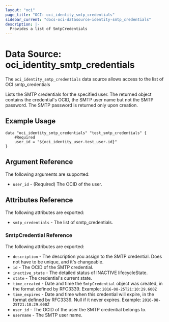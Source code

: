 ```yaml
---
layout: "oci"
page_title: "OCI: oci_identity_smtp_credentials"
sidebar_current: "docs-oci-datasource-identity-smtp_credentials"
description: |-
  Provides a list of SmtpCredentials
---
```


# Data Source: oci_identity_smtp_credentials
The `oci_identity_smtp_credentials` data source allows access to the list of OCI smtp_credentials

Lists the SMTP credentials for the specified user. The returned object contains the credential's OCID, 
the SMTP user name but not the SMTP password. The SMTP password is returned only upon creation.


## Example Usage

```hcl
data "oci_identity_smtp_credentials" "test_smtp_credentials" {
	#Required
	user_id = "${oci_identity_user.test_user.id}"
}
```

## Argument Reference

The following arguments are supported:

* `user_id` - (Required) The OCID of the user.


## Attributes Reference

The following attributes are exported:

* `smtp_credentials` - The list of smtp_credentials.

### SmtpCredential Reference

The following attributes are exported:

* `description` - The description you assign to the SMTP credential. Does not have to be unique, and it's changeable.
* `id` - The OCID of the SMTP credential.
* `inactive_state` - The detailed status of INACTIVE lifecycleState.
* `state` - The credential's current state.
* `time_created` - Date and time the `SmtpCredential` object was created, in the format defined by RFC3339.  Example: `2016-08-25T21:10:29.600Z` 
* `time_expires` - Date and time when this credential will expire, in the format defined by RFC3339. Null if it never expires.  Example: `2016-08-25T21:10:29.600Z` 
* `user_id` - The OCID of the user the SMTP credential belongs to.
* `username` - The SMTP user name. 

